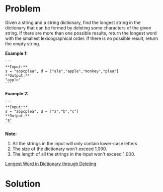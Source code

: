 
# Problem

Given a string and a string dictionary, find the longest string in the
dictionary that can be formed by deleting some characters of the given string.
If there are more than one possible results, return the longest word with the
smallest lexicographical order. If there is no possible result, return the
empty string.

**Example 1:**  

    ```
    **Input:**
    s = "abpcplea", d = ["ale","apple","monkey","plea"]
    **Output:** 
    "apple"
    ```

**Example 2:**  

    ```
    **Input:**
    s = "abpcplea", d = ["a","b","c"]
    **Output:** 
    "a"
    ```

**Note:**  

  1. All the strings in the input will only contain lower-case letters.
  2. The size of the dictionary won't exceed 1,000.
  3. The length of all the strings in the input won't exceed 1,000.



[Longest Word in Dictionary through Deleting](https://leetcode.com/problems/longest-word-in-dictionary-through-deleting)

# Solution



